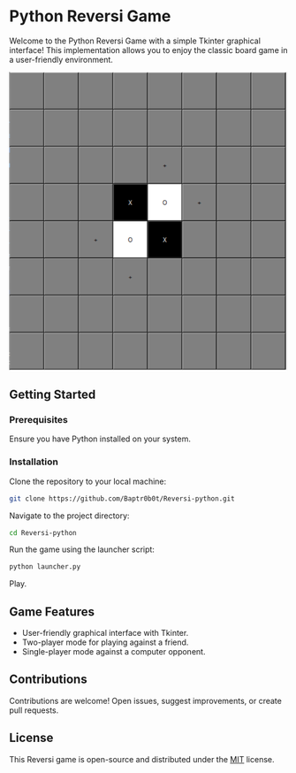 
# Python Reversi Game

Welcome to the Python Reversi Game with a simple Tkinter graphical interface! This implementation allows you to enjoy the classic board game in a user-friendly environment.

![Reversi Game](https://github.com/Baptr0b0t/Reversi-python/blob/main/Reversi-screenshot.png)
## Getting Started

### Prerequisites

Ensure you have Python installed on your system.

### Installation

Clone the repository to your local machine:

```bash
git clone https://github.com/Baptr0b0t/Reversi-python.git
```

Navigate to the project directory:

```bash
cd Reversi-python
```

Run the game using the launcher script:

```bash
python launcher.py
```

Play.

## Game Features

- User-friendly graphical interface with Tkinter.
- Two-player mode for playing against a friend.
- Single-player mode against a computer opponent.

## Contributions

Contributions are welcome! Open issues, suggest improvements, or create pull requests.

## License

This Reversi game is open-source and distributed under the [MIT](https://github.com/Baptr0b0t/Reversi-python/blob/main/LICENSE) license.
